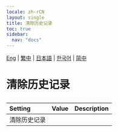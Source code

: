 ```yaml
---
locale: zh-rCN
layout: single
title: 清除历史记录
toc: true
sidebar:
  nav: "docs"
---
```

[Eng](/dancexr/menu/2025.4/chat/clear_history.md) | [繁中](/tw/dancexr/menu/2025.4/chat/clear_history.md) | [日本語](/jp/dancexr/menu/2025.4/chat/clear_history.md) | [한국어](/kr/dancexr/menu/2025.4/chat/clear_history.md) | [简中](/zh/dancexr/menu/2025.4/chat/clear_history.md)
# 清除历史记录
## 
| Setting | Value | Description |
| :--- | --- | :--- |
| 清除历史记录 || 
